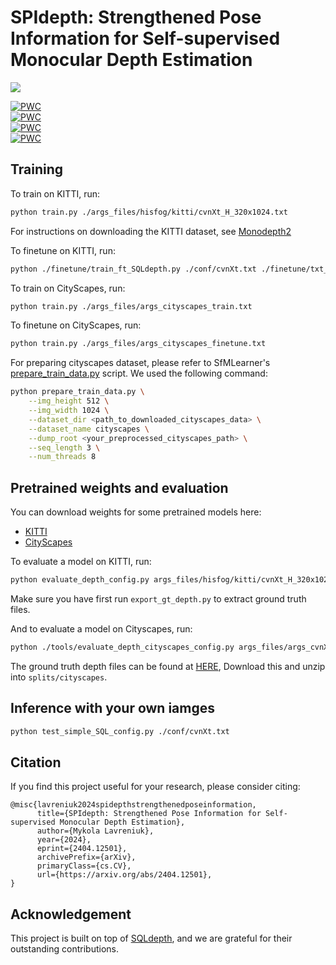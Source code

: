 # SPIdepth: Strengthened Pose Information for Self-supervised Monocular Depth Estimation

</a> <a href='https://arxiv.org/abs/2404.12501'><img src='https://img.shields.io/badge/Paper-Arxiv-red'></a>

[![PWC](https://img.shields.io/endpoint.svg?url=https://paperswithcode.com/badge/spidepth-strengthened-pose-information-for/monocular-depth-estimation-on-kitti-eigen)](https://paperswithcode.com/sota/monocular-depth-estimation-on-kitti-eigen?p=spidepth-strengthened-pose-information-for)
<br>
[![PWC](https://img.shields.io/endpoint.svg?url=https://paperswithcode.com/badge/spidepth-strengthened-pose-information-for/monocular-depth-estimation-on-kitti-eigen-1)](https://paperswithcode.com/sota/monocular-depth-estimation-on-kitti-eigen-1?p=spidepth-strengthened-pose-information-for)
<br>
[![PWC](https://img.shields.io/endpoint.svg?url=https://paperswithcode.com/badge/spidepth-strengthened-pose-information-for/unsupervised-monocular-depth-estimation-on)](https://paperswithcode.com/sota/unsupervised-monocular-depth-estimation-on?p=spidepth-strengthened-pose-information-for)
<br>
[![PWC](https://img.shields.io/endpoint.svg?url=https://paperswithcode.com/badge/spidepth-strengthened-pose-information-for/monocular-depth-estimation-on-make3d)](https://paperswithcode.com/sota/monocular-depth-estimation-on-make3d?p=spidepth-strengthened-pose-information-for)

## Training

To train on KITTI, run:

```bash
python train.py ./args_files/hisfog/kitti/cvnXt_H_320x1024.txt
```
For instructions on downloading the KITTI dataset, see [Monodepth2](https://github.com/nianticlabs/monodepth2)

To finetune on KITTI, run:

```bash
python ./finetune/train_ft_SQLdepth.py ./conf/cvnXt.txt ./finetune/txt_args/train/inc_kitti.txt
```

To train on CityScapes, run:

```bash
python train.py ./args_files/args_cityscapes_train.txt
```
To finetune on CityScapes, run:

```bash
python train.py ./args_files/args_cityscapes_finetune.txt
```

For preparing cityscapes dataset, please refer to SfMLearner's [prepare_train_data.py](https://github.com/tinghuiz/SfMLearner/blob/master/data/prepare_train_data.py) script.
We used the following command:

```bash
python prepare_train_data.py \
    --img_height 512 \
    --img_width 1024 \
    --dataset_dir <path_to_downloaded_cityscapes_data> \
    --dataset_name cityscapes \
    --dump_root <your_preprocessed_cityscapes_path> \
    --seq_length 3 \
    --num_threads 8
```

## Pretrained weights and evaluation

You can download weights for some pretrained models here:

* [KITTI]()
* [CityScapes]()

To evaluate a model on KITTI, run:

```bash
python evaluate_depth_config.py args_files/hisfog/kitti/cvnXt_H_320x1024.txt
```

Make sure you have first run `export_gt_depth.py` to extract ground truth files.

And to evaluate a model on Cityscapes, run:

```bash
python ./tools/evaluate_depth_cityscapes_config.py args_files/args_cvnXt_H_cityscapes_finetune_eval.txt
```

The ground truth depth files can be found at [HERE](https://storage.googleapis.com/niantic-lon-static/research/manydepth/gt_depths_cityscapes.zip),
Download this and unzip into `splits/cityscapes`.

## Inference with your own iamges

```bash
python test_simple_SQL_config.py ./conf/cvnXt.txt
```

## Citation
If you find this project useful for your research, please consider citing:
~~~
@misc{lavreniuk2024spidepthstrengthenedposeinformation,
      title={SPIdepth: Strengthened Pose Information for Self-supervised Monocular Depth Estimation}, 
      author={Mykola Lavreniuk},
      year={2024},
      eprint={2404.12501},
      archivePrefix={arXiv},
      primaryClass={cs.CV},
      url={https://arxiv.org/abs/2404.12501}, 
}
~~~
## Acknowledgement
This project is built on top of [SQLdepth](https://github.com/hisfog/SfMNeXt-Impl), and we are grateful for their outstanding contributions.
